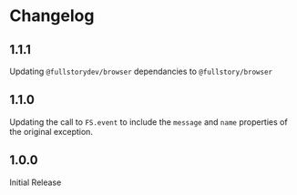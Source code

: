 # Changelog

## 1.1.1

Updating `@fullstorydev/browser` dependancies to `@fullstory/browser`

## 1.1.0

Updating the call to `FS.event` to include the `message` and `name` properties of the original exception.

## 1.0.0

Initial Release
